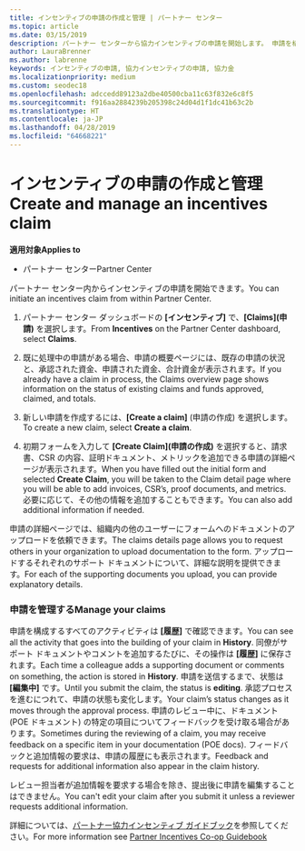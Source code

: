```yaml
---
title: インセンティブの申請の作成と管理 | パートナー センター
ms.topic: article
ms.date: 03/15/2019
description: パートナー センターから協力インセンティブの申請を開始します。 申請を構成するすべてのアクティビティは履歴で確認できます。
author: LauraBrenner
ms.author: labrenne
keywords: インセンティブの申請, 協力インセンティブの申請, 協力金
ms.localizationpriority: medium
ms.custom: seodec18
ms.openlocfilehash: adccedd89123a2dbe40500cba11c63f832e6c8f5
ms.sourcegitcommit: f916aa2884239b205398c24d04d1f1dc41b63c2b
ms.translationtype: HT
ms.contentlocale: ja-JP
ms.lasthandoff: 04/28/2019
ms.locfileid: "64668221"
---
```

# <a name="create-and-manage-an-incentives-claim"></a><span data-ttu-id="1146d-105">インセンティブの申請の作成と管理</span><span class="sxs-lookup"><span data-stu-id="1146d-105">Create and manage an incentives claim</span></span>

<span data-ttu-id="1146d-106">**適用対象**</span><span class="sxs-lookup"><span data-stu-id="1146d-106">**Applies to**</span></span>
- <span data-ttu-id="1146d-107">パートナー センター</span><span class="sxs-lookup"><span data-stu-id="1146d-107">Partner Center</span></span>

<span data-ttu-id="1146d-108">パートナー センター内からインセンティブの申請を開始できます。</span><span class="sxs-lookup"><span data-stu-id="1146d-108">You can initiate an incentives claim from within Partner Center.</span></span> 

1. <span data-ttu-id="1146d-109">パートナー センター ダッシュボードの **[インセンティブ]** で、**[Claims]\(申請\)** を選択します。</span><span class="sxs-lookup"><span data-stu-id="1146d-109">From **Incentives** on the Partner Center dashboard, select **Claims**.</span></span>

2.  <span data-ttu-id="1146d-110">既に処理中の申請がある場合、申請の概要ページには、既存の申請の状況と、承認された資金、申請された資金、合計資金が表示されます。</span><span class="sxs-lookup"><span data-stu-id="1146d-110">If you already have a claim in process, the Claims overview page shows information on the status of existing claims and funds approved, claimed, and totals.</span></span>

3.  <span data-ttu-id="1146d-111">新しい申請を作成するには、**[Create a claim]** (申請の作成) を選択します。</span><span class="sxs-lookup"><span data-stu-id="1146d-111">To create a new claim, select **Create a claim**.</span></span>

4.  <span data-ttu-id="1146d-112">初期フォームを入力して **[Create Claim]\(申請の作成)** を選択すると、請求書、CSR の内容、証明ドキュメント、メトリックを追加できる申請の詳細ページが表示されます。</span><span class="sxs-lookup"><span data-stu-id="1146d-112">When you have filled out the initial form and selected **Create Claim**, you will be taken to the Claim detail page where you will be able to add invoices, CSR’s, proof documents, and metrics.</span></span> <span data-ttu-id="1146d-113">必要に応じて、その他の情報を追加することもできます。</span><span class="sxs-lookup"><span data-stu-id="1146d-113">You can also add additional information if needed.</span></span>

<span data-ttu-id="1146d-114">申請の詳細ページでは、組織内の他のユーザーにフォームへのドキュメントのアップロードを依頼できます。</span><span class="sxs-lookup"><span data-stu-id="1146d-114">The claims details page allows you to request others in your organization to upload documentation to the form.</span></span> <span data-ttu-id="1146d-115">アップロードするそれぞれのサポート ドキュメントについて、詳細な説明を提供できます。</span><span class="sxs-lookup"><span data-stu-id="1146d-115">For each of the supporting documents you upload, you can provide explanatory details.</span></span> 

### <a name="manage-your-claims"></a><span data-ttu-id="1146d-116">申請を管理する</span><span class="sxs-lookup"><span data-stu-id="1146d-116">Manage your claims</span></span>

<span data-ttu-id="1146d-117">申請を構成するすべてのアクティビティは **[履歴]** で確認できます。</span><span class="sxs-lookup"><span data-stu-id="1146d-117">You can see all the activity that goes into the building of your claim in **History**.</span></span> <span data-ttu-id="1146d-118">同僚がサポート ドキュメントやコメントを追加するたびに、その操作は **[履歴]** に保存されます。</span><span class="sxs-lookup"><span data-stu-id="1146d-118">Each time a colleague adds a supporting document or comments on something, the action is stored in **History**.</span></span> <span data-ttu-id="1146d-119">申請を送信するまで、状態は **[編集中]** です。</span><span class="sxs-lookup"><span data-stu-id="1146d-119">Until you submit the claim, the status is **editing**.</span></span> <span data-ttu-id="1146d-120">承認プロセスを進むにつれて、申請の状態も変化します。</span><span class="sxs-lookup"><span data-stu-id="1146d-120">Your claim’s status changes as it moves through the approval process.</span></span> <span data-ttu-id="1146d-121">申請のレビュー中に、ドキュメント (POE ドキュメント) の特定の項目についてフィードバックを受け取る場合があります。</span><span class="sxs-lookup"><span data-stu-id="1146d-121">Sometimes during the reviewing of a claim, you may receive feedback on a specific item in your documentation (POE docs).</span></span> <span data-ttu-id="1146d-122">フィードバックと追加情報の要求は、申請の履歴にも表示されます。</span><span class="sxs-lookup"><span data-stu-id="1146d-122">Feedback and requests for additional information also appear in the claim history.</span></span> 

<span data-ttu-id="1146d-123">レビュー担当者が追加情報を要求する場合を除き、提出後に申請を編集することはできません。</span><span class="sxs-lookup"><span data-stu-id="1146d-123">You can't edit your claim after you submit it unless a reviewer requests additional information.</span></span>

<span data-ttu-id="1146d-124">詳細については、[パートナー協力インセンティブ ガイドブック](https://assets.microsoft.com/coop-guidebook.pdf)を参照してください。</span><span class="sxs-lookup"><span data-stu-id="1146d-124">For more information see [Partner Incentives Co-op Guidebook](https://assets.microsoft.com/coop-guidebook.pdf)</span></span>
